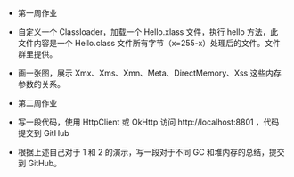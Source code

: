 - 第一周作业

- 自定义一个 Classloader，加载一个 Hello.xlass 文件，执行 hello 方法，此文件内容是一个 Hello.class 文件所有字节（x=255-x）处理后的文件。文件群里提供。
- 画一张图，展示 Xmx、Xms、Xmn、Meta、DirectMemory、Xss 这些内存参数的关系。

- 第二周作业
- 写一段代码，使用 HttpClient 或 OkHttp 访问  http://localhost:8801 ，代码提交到 GitHub
- 根据上述自己对于 1 和 2 的演示，写一段对于不同 GC 和堆内存的总结，提交到 GitHub。